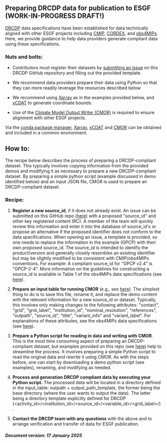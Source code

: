 ## Preparing DRCDP data for publication to ESGF (WORK-IN-PROGRESS DRAFT!)

[DRCDP](https://aims2.llnl.gov/search/DRCDP) data specifications have been established for data technically aligned with other ESGF projects including [CMIP](https://aims2.llnl.gov/search/CMIP6), [CORDEX](https://esgf-node.ipsl.upmc.fr/search/cordex-ipsl/), and [obs4MIPs](https://aims2.llnl.gov/search/obs4MIPs). Here, we provide guidance to help data providers generate compliant data using these specifications.  

### Nuts and bolts:

- Contributors must register their datasets by [submitting an issue](https://github.com/PCMDI/DRCDP/issues/new/choose) on this DRCDP GitHub repository and filling out the provided template.  

- We recommend data providers prepare their data using Python so that they can more readily leverage the resources described below

- We recommend using [Xarray](https://docs.xarray.dev) as in the examples provided below, and [xCDAT](https://xcdat.readthedocs.io) to generate coordinate bounds.    

- Use of the [Climate Model Output Writer (CMOR)](https://cmor.llnl.gov/) is required to ensure alignment with other ESGF projects.
     
Via the [conda package manager](https://docs.conda.io/en/latest/), [Xarray](https://anaconda.org/conda-forge/xarray), [xCDAT](https://anaconda.org/conda-forge/xcdat) and [CMOR](https://anaconda.org/conda-forge/cmor) can be obtained and included in a common environment. 

## How to:  

The recipe below describes the process of preparing a DRCDP-compliant dataset. This typically involves copying information from the provided demos and modifying it as necessary to prepare a new DRCDP-compliant dataset. By preparing a simple python script (example discussed in demo identified below) and an input JSON file, CMOR is used to prepare an DRCDP-compliant dataset.

### Recipe:

1. **Register a new source_id**, if it does not already exist. An issue can be submitted on this GitHub repo ([here](https://github.com/PCMDI/DRCDP/issues/new/choose)) with a proposed "source_id" and other key registered content (RC). A member of the team will quickly review this information and enter it into the database of source_id's or propose an alternative if the proposed identifier does not conform to the data specifications. When opening an issue, a template is provided, so one needs to replace the information in the example (GPCP) with their own proposed source_id. The source_id is intended to identify the product/version and generally closely resembles an existing identifier but may be slightly modified to be consistent with CMIP/obs4MIPs conventions. For example: A compliant source_id for "GPCP v2.4" is "GPCP-2-4". More information on the guidelines for constructing a source_id is available in Table 1 of the obs4MIPs data specifications (see [here](https://doi.org/10.5281/zenodo.11500474)). 

2. **Prepare an input table for running CMOR** (e.g., see [here](https://github.com/PCMDI/DRCDP/blob/main/DataPreparationExamples/LOCA2/LOCA2_CMIP6_input.json)). The simplest thing to do is to save this file, rename it, and replace the demo content with the relevant information for a new source_id or dataset. Typically, this involves only making changes to the following attributes: "contact", "grid", "grid_label", "institution_id", "nominal_resolution", "references", "outpath", "source_id", "title", "variant_info" and "variant_label". For explanations of these attributes, see the obs4MIPs data specifications (see [here](https://doi.org/10.5281/zenodo.11500474)).

3. **Prepare a Python script for reading in data and writing with CMOR**. This is the most time consuming aspect of preparing an DRCDP-compliant dataset, but examples provided on this repo (see [here](https://github.com/PCMDI/DRCDP/tree/main/DataPreparationExamples)) help to streamline the process. It involves preparing a simple Python script to read the original data and rewrite it using CMOR. As with the steps before, one can start by downloading a demo python script (see examples), renaming, and modifying as needed.

4. **Process and generation DRCDP compliant data by executing your Python script.** The processed data will be located in a directory defined in the input_table: outpath + output_path_template, the former being the base directory (where the user wants to output the data). The latter being a directory template explicitly defined for DRCDP (<activity_id>/<institution_id>/<source_id>/<variable_id>/<grid_label>/).

5. **Contact the DRCDP team with any questions** with the above and to arrange verification and transfer of data for ESGF publication.


##### Document version: 17 January 2025
